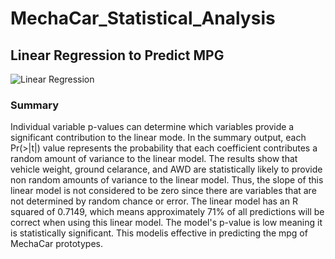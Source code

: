 # MechaCar_Statistical_Analysis

## Linear Regression to Predict MPG

![Linear Regression](https://user-images.githubusercontent.com/74462990/136870272-ed96a5fd-4b42-4e22-ae39-1542e3e02fbd.jpg)








### Summary
Individual variable p-values can determine which variables provide a significant contribution to the linear mode. In the summary output, each Pr(>|t|) value represents the probability that each coefficient contributes a random amount of variance to the linear model. The results show that vehicle weight, ground celarance, and AWD are statistically likely to provide non random amounts of variance to the linear model. Thus, the slope of this linear model is not considered to be zero since there are variables that are not determined by random chance or error. The linear model has an R squared of 0.7149, which means approximately 71% of all predictions will be correct when using this linear model. The model's p-value is low meaning it is statistically significant. This modelis effective in predicting the mpg of MechaCar prototypes.
